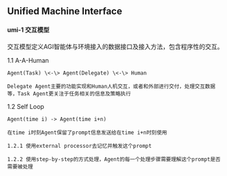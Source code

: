 ## Unified Machine Interface

#### umi-1 交互模型

交互模型定义AGI智能体与环境接入的数据接口及接入方法，包含程序性的交互。


1.1 A-A-Human  


    Agent(Task) \<-\> Agent(Delegate) \<-\> Human  

    Delegate Agent主要的功能实现和Human人机交互，或者和外部进行交付，处理交互数据等，Task Agent更关注于任务相关的信息及策略执行  


1.2 Self Loop  

    Agent(time i) -> Agent(time i+n)  

    在time i时刻Agent保留了prompt信息发送给在time i+n时刻使用  
    
    1.2.1 使用external processor去记忆并触发这个prompt  

    1.2.2 使用step-by-step的方式处理，Agent的每一个处理步骤需要理解这个prompt是否需要被处理  
